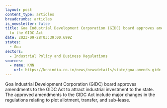 ```yaml
---
layout: post
content_type: articles
breadcrumbs: articles
is_newsletter: false
title: Goa Industrial Development Corporation (GIDC) board approves amendments
  to the GIDC Act
date: 2023-09-28T03:39:00.699Z
states:
  - Goa
sectors:
  - Industrial Policy and Business Regulations
sources:
  - name: KNN
    url: https://knnindia.co.in/news/newsdetails/state/goa-amends-gidc-act-to-attract-investments-in-state
---
```

Goa Industrial Development Corporation (GIDC) board approves amendments to the GIDC Act to attract industrial investment to the state. The approved amendments to the GIDC Act include major changes in the regulations relating to plot allotment, transfer, and sub-lease.
